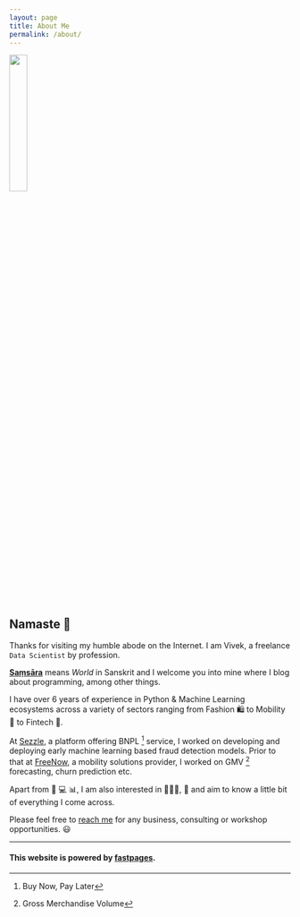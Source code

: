 ```yaml
---
layout: page
title: About Me
permalink: /about/
---
```


<img src="{{ site.baseurl }}/images/logo.png" width="25%" />

## Namaste 🙏

Thanks for visiting my humble abode on the Internet. I am Vivek, a freelance `Data Scientist` by profession.

**[Saṃsāra](https://en.wikipedia.org/wiki/Sa%E1%B9%83s%C4%81ra)** means *World* in Sanskrit and I welcome you into mine where I blog about programming, among other things.

I have over 6 years of experience in Python & Machine Learning ecosystems across a variety of sectors ranging from Fashion :shopping: to Mobility :kick_scooter: to Fintech :currency_exchange:. 

At [Sezzle](https://sezzle.eu/), a platform offering BNPL [^1] service, I worked on developing and deploying early machine learning based fraud detection models. Prior to that at [FreeNow](https://www.free-now.com/de/), a mobility solutions provider, I worked on GMV [^2] forecasting, churn prediction etc.

Apart from :snake: :computer: :bar_chart:, I am also interested in :man_farmer::tractor:, :musical_note: and aim to know a little bit of everything I come across.


Please feel free to [reach me](mailto:vvaddina@pm.me) for any business, consulting or workshop opportunities. 😃


---

[^1]: Buy Now, Pay Later
[^2]: Gross Merchandise Volume

#### This website is powered by **[fastpages](https://github.com/fastai/fastpages)**.
